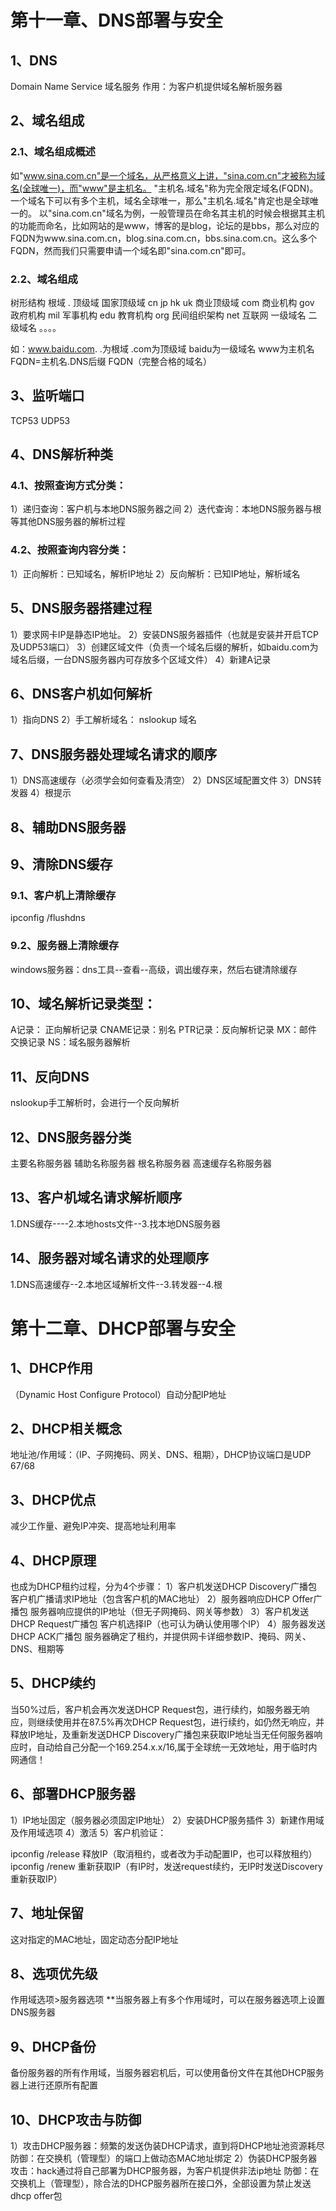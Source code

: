 # 第十一章、DNS部署与安全

## 1、DNS

Domain Name Service
域名服务
作用：为客户机提供域名解析服务器

## 2、域名组成

### 2.1、域名组成概述

如"www.sina.com.cn"是一个域名，从严格意义上讲，"sina.com.cn"才被称为域名(全球唯一)，而"www"是主机名。
"主机名.域名"称为完全限定域名(FQDN)。一个域名下可以有多个主机，域名全球唯一，那么"主机名.域名"肯定也是全球唯一的。
以"sina.com.cn"域名为例，一般管理员在命名其主机的时候会根据其主机的功能而命名，比如网站的是www，博客的是blog，论坛的是bbs，那么对应的FQDN为www.sina.com.cn，blog.sina.com.cn，bbs.sina.com.cn。这么多个FQDN，然而我们只需要申请一个域名即"sina.com.cn"即可。

### 2.2、域名组成

树形结构
根域 . 
顶级域
 国家顶级域 cn jp hk uk
 商业顶级域
 com 商业机构
 gov 政府机构
 mil 军事机构
 edu 教育机构
 org 民间组织架构
 net 互联网
一级域名
二级域名
。。。。

如：www.baidu.com. .为根域 
.com为顶级域 
baidu为一级域名 
www为主机名 
FQDN=主机名.DNS后缀 
FQDN（完整合格的域名）

## 3、监听端口

TCP53 UDP53

## 4、DNS解析种类

### 4.1、按照查询方式分类：

1）递归查询：客户机与本地DNS服务器之间 
2）迭代查询：本地DNS服务器与根等其他DNS服务器的解析过程

### 4.2、按照查询内容分类：
 
1）正向解析：已知域名，解析IP地址
2）反向解析：已知IP地址，解析域名

## 5、DNS服务器搭建过程

1）要求网卡IP是静态IP地址。
2）安装DNS服务器插件（也就是安装并开启TCP及UDP53端口）
3）创建区域文件（负责一个域名后缀的解析，如baidu.com为域名后缀，一台DNS服务器内可存放多个区域文件）
4）新建A记录

## 6、DNS客户机如何解析

1）指向DNS
2）手工解析域名：
nslookup 域名

## 7、DNS服务器处理域名请求的顺序

1）DNS高速缓存（必须学会如何查看及清空）
2）DNS区域配置文件
3）DNS转发器
4）根提示

## 8、辅助DNS服务器

## 9、清除DNS缓存

### 9.1、客户机上清除缓存

ipconfig /flushdns

### 9.2、服务器上清除缓存

windows服务器：dns工具--查看--高级，调出缓存来，然后右键清除缓存

## 10、域名解析记录类型：

A记录： 正向解析记录
CNAME记录：别名
PTR记录：反向解析记录
MX：邮件交换记录
NS：域名服务器解析

## 11、反向DNS

nslookup手工解析时，会进行一个反向解析

## 12、DNS服务器分类

主要名称服务器
辅助名称服务器
根名称服务器
高速缓存名称服务器

## 13、客户机域名请求解析顺序

1.DNS缓存----2.本地hosts文件--3.找本地DNS服务器

## 14、服务器对域名请求的处理顺序

1.DNS高速缓存--2.本地区域解析文件--3.转发器--4.根

# 第十二章、DHCP部署与安全

## 1、DHCP作用

（Dynamic Host Configure Protocol）自动分配IP地址

## 2、DHCP相关概念

地址池/作用域：（IP、子网掩码、网关、DNS、租期），DHCP协议端口是UDP 67/68

## 3、DHCP优点

减少工作量、避免IP冲突、提高地址利用率

## 4、DHCP原理

也成为DHCP租约过程，分为4个步骤：
1）客户机发送DHCP Discovery广播包
    客户机广播请求IP地址（包含客户机的MAC地址）
2）服务器响应DHCP Offer广播包
    服务器响应提供的IP地址（但无子网掩码、网关等参数）
3）客户机发送DHCP Request广播包
    客户机选择IP（也可认为确认使用哪个IP） 
4）服务器发送DHCP ACK广播包
    服务器确定了租约，并提供网卡详细参数IP、掩码、网关、DNS、租期等

## 5、DHCP续约

当50%过后，客户机会再次发送DHCP Request包，进行续约，如服务器无响应，则继续使用并在87.5%再次DHCP Request包，进行续约，如仍然无响应，并释放IP地址，及重新发送DHCP Discovery广播包来获取IP地址当无任何服务器响应时，自动给自己分配一个169.254.x.x/16,属于全球统一无效地址，用于临时内网通信！

## 6、部署DHCP服务器

1）IP地址固定（服务器必须固定IP地址）
2）安装DHCP服务插件
3）新建作用域及作用域选项
4）激活
5）客户机验证：

ipconfig /release 释放IP（取消租约，或者改为手动配置IP，也可以释放租约） ipconfig /renew 重新获取IP（有IP时，发送request续约，无IP时发送Discovery重新获取IP）

## 7、地址保留

这对指定的MAC地址，固定动态分配IP地址

## 8、选项优先级

作用域选项>服务器选项
**当服务器上有多个作用域时，可以在服务器选项上设置DNS服务器

## 9、DHCP备份

备份服务器的所有作用域，当服务器宕机后，可以使用备份文件在其他DHCP服务器上进行还原所有配置

## 10、DHCP攻击与防御

1）攻击DHCP服务器：频繁的发送伪装DHCP请求，直到将DHCP地址池资源耗尽
防御：在交换机（管理型）的端口上做动态MAC地址绑定
2）伪装DHCP服务器攻击：hack通过将自己部署为DHCP服务器，为客户机提供非法ip地址
防御：在交换机上（管理型），除合法的DHCP服务器所在接口外，全部设置为禁止发送dhcp offer包